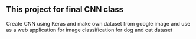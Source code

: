
## This project for final CNN class
  Create CNN using Keras and make own dataset from google image and use as a web application for image classification for dog and cat dataset
